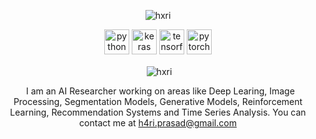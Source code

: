 <p align="center"> <img src="https://komarev.com/ghpvc/?username=hxri" alt="hxri" /> </p>

<p align="center">
  <img src="https://www.vectorlogo.zone/logos/python/python-icon.svg" alt="python" width="40" height="40"/>
  <img src="https://github.com/valohai/ml-logos/blob/master/keras.svg" alt="keras" width="40" height="40"/> 
  <img src="https://www.vectorlogo.zone/logos/tensorflow/tensorflow-icon.svg" alt="tensorflow" width="40" height="40"/> 
  <img src="https://www.vectorlogo.zone/logos/pytorch/pytorch-icon.svg" alt="pytorch" width="40" height="40"/> 
</p>

<p align="center">&nbsp;<img align="center" src="https://github-readme-stats.vercel.app/api?username=hxri&show_icons=true&theme=react&hide_title=false&line_height=22pt" alt="hxri" /></p>

<p align="center">&nbsp;
I am an AI Researcher working on areas like Deep Learing, Image Processing, Segmentation Models, Generative Models, Reinforcement Learning, Recommendation Systems and Time Series Analysis. You can contact me at <a href="mailto:h4ri.prasad@gmail.com">h4ri.prasad@gmail.com</a>
</p>
